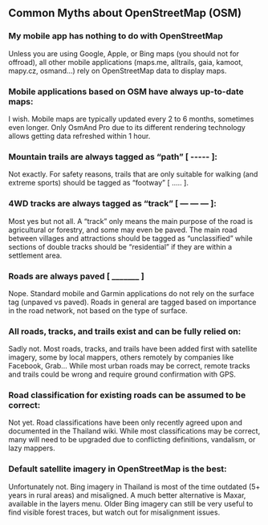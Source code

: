 ## Common Myths about OpenStreetMap (OSM)

### My mobile app has nothing to do with OpenStreetMap

Unless you are using Google, Apple, or Bing maps (you should not for offroad), all other mobile applications (maps.me, alltrails, gaia, kamoot, mapy.cz, osmand…) rely on OpenStreetMap data to display maps.

### Mobile applications based on OSM have always up-to-date maps:

I wish. Mobile maps are typically updated every 2 to 6 months, sometimes even longer. Only OsmAnd Pro due to its different rendering technology allows getting data refreshed within 1 hour.

### Mountain trails are always tagged as “path” [ ----- ]: 

Not exactly. For safety reasons, trails that are only suitable for walking (and extreme sports) should be tagged as “footway” [ ..... ].

### 4WD tracks are always tagged as “track” [ — — — ]:

Most yes but not all. A “track” only means the main purpose of the road is agricultural or forestry, and some may even be paved. The main road between villages and attractions should be tagged as “unclassified” while sections of double tracks should be “residential” if they are within a settlement area. 

### Roads are always paved [ _______ ]

Nope. Standard mobile and Garmin applications do not rely on the surface tag (unpaved vs paved). Roads in general are tagged based on importance in the road network, not based on the type of surface.

### All roads, tracks, and trails exist and can be fully relied on:

Sadly not. Most roads, tracks, and trails have been added first with satellite imagery, some by local mappers, others remotely by companies like Facebook, Grab… While most urban roads may be correct, remote tracks and trails could be wrong and require ground confirmation with GPS. 

### Road classification for existing roads can be assumed to be correct:

Not yet. Road classifications have been only recently agreed upon and documented in the Thailand wiki. While most classifications may be correct, many will need to be upgraded due to conflicting definitions, vandalism, or lazy mappers.

### Default satellite imagery in OpenStreetMap is the best:

Unfortunately not. Bing imagery in Thailand is most of the time outdated (5+ years in rural areas) and misaligned. A much better alternative is Maxar, available in the layers menu. Older Bing imagery can still be very useful to find visible forest traces, but watch out for misalignment issues.